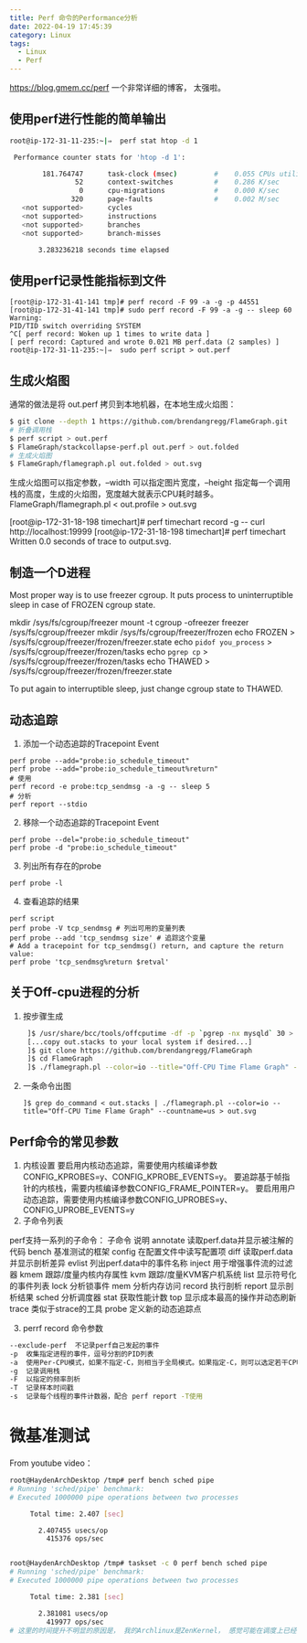 ```yaml
---
title: Perf 命令的Performance分析
date: 2022-04-19 17:45:39
category: Linux
tags:
  - Linux
  - Perf
---
```


https://blog.gmem.cc/perf  一个非常详细的博客， 太强啦。

## 使用perf进行性能的简单输出
```bash
root@ip-172-31-11-235:~|⇒  perf stat htop -d 1

 Performance counter stats for 'htop -d 1':

        181.764747      task-clock (msec)         #    0.055 CPUs utilized
                52      context-switches          #    0.286 K/sec
                 0      cpu-migrations            #    0.000 K/sec
               320      page-faults               #    0.002 M/sec
   <not supported>      cycles
   <not supported>      instructions
   <not supported>      branches
   <not supported>      branch-misses

       3.283236218 seconds time elapsed


```

## 使用perf记录性能指标到文件
```shell
[root@ip-172-31-41-141 tmp]# perf record -F 99 -a -g -p 44551
[root@ip-172-31-41-141 tmp]# sudo perf record -F 99 -a -g -- sleep 60
Warning:
PID/TID switch overriding SYSTEM
^C[ perf record: Woken up 1 times to write data ]
[ perf record: Captured and wrote 0.021 MB perf.data (2 samples) ]
root@ip-172-31-11-235:~|⇒  sudo perf script > out.perf
```

## 生成火焰图
通常的做法是将 out.perf 拷贝到本地机器，在本地生成火焰图：
```bash
$ git clone --depth 1 https://github.com/brendangregg/FlameGraph.git
# 折叠调用栈
$ perf script > out.perf
$ FlameGraph/stackcollapse-perf.pl out.perf > out.folded
# 生成火焰图
$ FlameGraph/flamegraph.pl out.folded > out.svg
```
生成火焰图可以指定参数，–width 可以指定图片宽度，–height 指定每一个调用栈的高度，生成的火焰图，宽度越大就表示CPU耗时越多。
FlameGraph/flamegraph.pl < out.profile > out.svg

[root@ip-172-31-18-198 timechart]# perf timechart record -g -- curl http://localhost:19999
[root@ip-172-31-18-198 timechart]# perf timechart
Written 0.0 seconds of trace to output.svg.

## 制造一个D进程
Most proper way is to use freezer cgroup. It puts process to uninterruptible sleep in case of FROZEN cgroup state.

mkdir /sys/fs/cgroup/freezer
mount -t cgroup -ofreezer freezer /sys/fs/cgroup/freezer
mkdir /sys/fs/cgroup/freezer/frozen
echo FROZEN > /sys/fs/cgroup/freezer/frozen/freezer.state
echo `pidof you_process` > /sys/fs/cgroup/freezer/frozen/tasks
echo `pgrep cp` > /sys/fs/cgroup/freezer/frozen/tasks
echo THAWED > /sys/fs/cgroup/freezer/frozen/freezer.state

To put again to interruptible sleep, just change cgroup state to THAWED.

## 动态追踪
1. 添加一个动态追踪的Tracepoint Event
```
perf probe --add="probe:io_schedule_timeout"
perf probe --add="probe:io_schedule_timeout%return"
# 使用
perf record -e probe:tcp_sendmsg -a -g -- sleep 5
# 分析
perf report --stdio
```
2. 移除一个动态追踪的Tracepoint Event
```
perf probe --del="probe:io_schedule_timeout"
perf probe -d "probe:io_schedule_timeout"
```
3. 列出所有存在的probe 
```
perf probe -l
```
4. 查看追踪的结果
```
perf script
perf probe -V tcp_sendmsg # 列出可用的变量列表
perf probe --add 'tcp_sendmsg size' # 追踪这个变量
# Add a tracepoint for tcp_sendmsg() return, and capture the return value:
perf probe 'tcp_sendmsg%return $retval'
```

## 关于Off-cpu进程的分析
1. 按步骤生成
   ```sh
    ]$ /usr/share/bcc/tools/offcputime -df -p `pgrep -nx mysqld` 30 > out.stacks
    [...copy out.stacks to your local system if desired...]
    ]$ git clone https://github.com/brendangregg/FlameGraph
    ]$ cd FlameGraph
    ]$ ./flamegraph.pl --color=io --title="Off-CPU Time Flame Graph" --countname=us < out.stacks > out.svg
   ```
2. 一条命令出图 
   ```
   ]$ grep do_command < out.stacks | ./flamegraph.pl --color=io --title="Off-CPU Time Flame Graph" --countname=us > out.svg
   ```

## Perf命令的常见参数
1. 内核设置
要启用内核动态追踪，需要使用内核编译参数CONFIG_KPROBES=y、CONFIG_KPROBE_EVENTS=y。
要追踪基于帧指针的内核栈，需要内核编译参数CONFIG_FRAME_POINTER=y。
要启用用户动态追踪，需要使用内核编译参数CONFIG_UPROBES=y、CONFIG_UPROBE_EVENTS=y
2. 子命令列表

perf支持一系列的子命令：
子命令 	说明
annotate 	读取perf.data并显示被注解的代码
bench 	基准测试的框架
config 	在配置文件中读写配置项
diff 	读取perf.data并显示剖析差异
evlist 	列出perf.data中的事件名称
inject 	用于增强事件流的过滤器
kmem 	跟踪/度量内核内存属性
kvm 	跟踪/度量KVM客户机系统
list 	显示符号化的事件列表
lock 	分析锁事件
mem 	分析内存访问
record 	执行剖析
report 	显示剖析结果
sched 	分析调度器
stat 	获取性能计数
top 	显示成本最高的操作并动态刷新
trace 	类似于strace的工具
probe 	定义新的动态追踪点

3. perrf record 命令参数 
```bash
--exclude-perf 	不记录perf自己发起的事件
-p 	收集指定进程的事件，逗号分割的PID列表
-a 	使用Per-CPU模式，如果不指定-C，则相当于全局模式。如果指定-C，则可以选定若干CPU
-g 	记录调用栈
-F 	以指定的频率剖析
-T 	记录样本时间戳
-s 	记录每个线程的事件计数器，配合 perf report -T使用
```

# 微基准测试

From youtube video： 

```bash
root@HaydenArchDesktop /tmp# perf bench sched pipe
# Running 'sched/pipe' benchmark:
# Executed 1000000 pipe operations between two processes

     Total time: 2.407 [sec]

       2.407455 usecs/op
         415376 ops/sec


root@HaydenArchDesktop /tmp# taskset -c 0 perf bench sched pipe
# Running 'sched/pipe' benchmark:
# Executed 1000000 pipe operations between two processes

     Total time: 2.381 [sec]

       2.381081 usecs/op
         419977 ops/sec
# 这里的时间提升不明显的原因是， 我的Archlinux是ZenKernel， 感觉可能在调度上已经做了不少的事情 ，如果随便启动一个redhat , 这个指标的差距会比较大。
